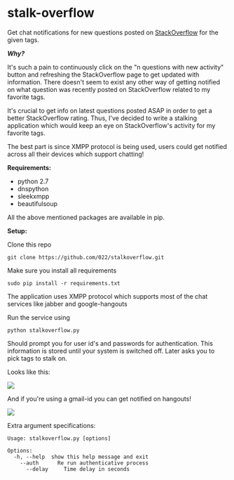 stalk-overflow
=============
Get chat notifications for new questions posted on [StackOverflow] for the given tags.


***Why?***

It's such a pain to continuously click on the "n questions with new activity" button and refreshing the StackOverflow page to get updated with information. There doesn't seem to exist any other way of getting notified on what question was recently posted on StackOverflow related to my favorite tags.

It's crucial to get info on latest questions posted ASAP in order to get a better StackOverflow rating. Thus, I've decided to write a stalking application which would keep an eye on StackOverflow's activity for my favorite tags.

The best part is since XMPP protocol is being used, users could get notified across all their devices which support chatting!


**Requirements:**

* python 2.7
* dnspython
* sleekxmpp
* beautifulsoup

All the above mentioned packages are available in pip.


**Setup:**

Clone this repo

`git clone https://github.com/022/stalkoverflow.git`

Make sure you install all requirements

`sudo pip install -r requirements.txt`

The application uses XMPP protocol which supports most of the chat services like jabber and google-hangouts

Run the service using

`python stalkoverflow.py`

Should prompt you for user id's and passwords for authentication. This information is stored until your system is switched off. Later asks you to pick tags to stalk on.

Looks like this:

![](http://s30.postimg.org/60l0swy5t/terminal_scrot.png)

And if you're using a gmail-id you can get notified on hangouts!

![](http://s4.postimg.org/i0nghcn3x/chat_preview.png)

Extra argument specifications:
```
Usage: stalkoverflow.py [options]

Options:
  -h, --help  show this help message and exit
    --auth      Re run authenticative process
      --delay     Time delay in seconds
```


[StackOverflow]:http://stackoverflow.com/

